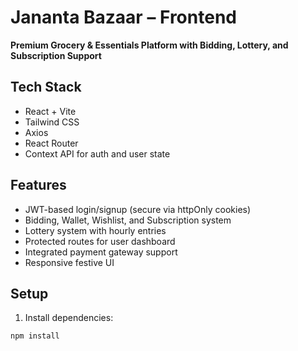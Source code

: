 # Jananta Bazaar – Frontend

**Premium Grocery & Essentials Platform with Bidding, Lottery, and Subscription Support**

## Tech Stack
- React + Vite
- Tailwind CSS
- Axios
- React Router
- Context API for auth and user state

## Features
- JWT-based login/signup (secure via httpOnly cookies)
- Bidding, Wallet, Wishlist, and Subscription system
- Lottery system with hourly entries
- Protected routes for user dashboard
- Integrated payment gateway support
- Responsive festive UI

## Setup

1. Install dependencies:
```bash
npm install

